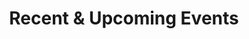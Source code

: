 ---
title: Recent & Upcoming Events
type: landing

sections:
##############################################################################
# 1 · Dynamic list — seminars (.md files in content/event/)
##############################################################################
- block: collection
  content:
    title: Seminars
    page_type: event
    order: desc
    count: 20
  design:
    view: compact
    show_date: true
    show_location: true
    columns: "1"

##############################################################################
# 2 · Manually-curated Workshops & Conferences (HTML cards)
##############################################################################
- block: markdown
  content:
    title: Workshops & Conferences (last 10 years)
    text: |
      <!-- CARD · Mathematical Aspects of Learning - 20 Years Later -->
      <div class="media stream-item view-compact">
        <div class="media-body">
          <div class="section-subheading article-title mb-0">
            <a href="https://www.crm.cat/mathematical-aspects-of-learning-theory/"
               target="_blank" rel="noopener">
              Mathematical Aspects of Learning — 20 Years Later
            </a>
          </div>
          <div class="article-style">
            Workshop with talks by Piotr Zwiernik, Gergely Neu & others.
          </div>
          <div class="stream-meta article-metadata">
            9–13&nbsp;Sep&nbsp;2024 · Casa Convalescència
          </div>
        </div>
        <!-- thumbnail on the right -->
        <a class="ml-3"
           href="https://www.crm.cat/mathematical-aspects-of-learning-theory/"
           target="_blank" rel="noopener" aria-label="Mathematical Aspects of Learning 2024">
          <img src="./media/casac.jpg"
               alt="Mathematical Aspects of Learning workshop image"
               width="110" height="110" loading="lazy">
        </a>
      </div>

      <!-- CARD · Mathematical Statistics and Learning 2021 -->
      <div class="media stream-item view-compact">
        <div class="media-body">
          <div class="section-subheading article-title mb-0">
            <a href="https://dscbarcelona.wixsite.com/msl2020"
               target="_blank" rel="noopener">
              Mathematical Statistics & Learning 2021
            </a>
          </div>
          <div class="article-style">
            Conference on high-dimensional statistics and ML theory.
          </div>
          <div class="stream-meta article-metadata">
            29&nbsp;Jun – 2&nbsp;Jul&nbsp;2021 · Casa Convalescència
          </div>
        </div>
        <!-- thumbnail on the right -->
        <a class="ml-3"
           href="https://dscbarcelona.wixsite.com/msl2020"
           target="_blank" rel="noopener" aria-label="MSL 2021 image">
          <img src="./media/casac.jpeg"
               alt="MSL 2021 banner"
               width="110" height="110" loading="lazy">
        </a>
      </div>
      
      <!-- CARD · Google Focused Award Mini-workshop ───────────────────────── -->
      <div class="media stream-item view-compact">
        <div class="media-body">
          <div class="section-subheading article-title mb-0">
            Google Focused Award Mini-workshop
          </div>
          <div class="article-style">
            Joint UPF & Google Zurich workshop on machine-learning theory.
          </div>
          <div class="stream-meta article-metadata">
            7–8&nbsp;Mar&nbsp;2021 · UPF Campus Ciutadella
          </div>
        </div>
        <!-- thumbnail on the right -->
        <a class="ml-3" href="#" aria-label="Workshop image">
          <img src="./media/upf.jpeg" alt="Mini-workshop banner" width="110" height="110" loading="lazy">
        </a>
      </div>

      <!-- BayesComp 2018 ───────────────────────────────────────────── -->
      <div class="media stream-item view-compact">
        <div class="media-body">
          <div class="section-subheading article-title mb-0">
            <a href="https://www.maths.nottingham.ac.uk/plp/pmztk/bayescomp/" target="_blank" rel="noopener">
              10<sup>th</sup> BayesComp 2018
            </a>
          </div>
          <div class="article-style">
            Advances in scalable Bayesian computation.
          </div>
          <div class="stream-meta article-metadata">
            26-28&nbsp;Mar&nbsp;2018 · UPF Auditorium
          </div>
        </div>

        <a class="ml-3" href="https://www.maths.nottingham.ac.uk/plp/pmztk/bayescomp/" target="_blank" rel="noopener">
          <img src="./media/bayescomp.jpeg" alt="BayesComp 2018 logo"
               width="110" height="110" loading="lazy">
        </a>
      </div>
  design:
    columns: "1"
---